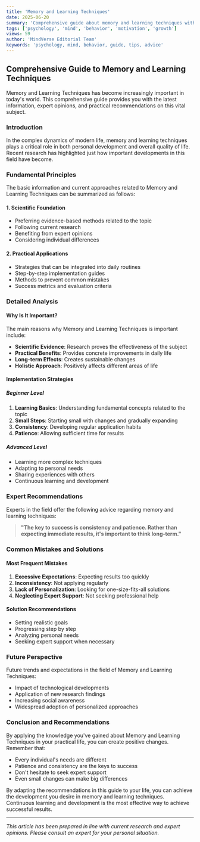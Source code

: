 ```yaml
---
title: 'Memory and Learning Techniques'
date: 2025-06-20
summary: 'Comprehensive guide about memory and learning techniques with expert insights and practical advice.'
tags: ['psychology', 'mind', 'behavior', 'motivation', 'growth']
views: 59
author: 'MindVerse Editorial Team'
keywords: 'psychology, mind, behavior, guide, tips, advice'
---
```


## Comprehensive Guide to Memory and Learning Techniques

Memory and Learning Techniques has become increasingly important in today's world. This comprehensive guide provides you with the latest information, expert opinions, and practical recommendations on this vital subject.

### Introduction

In the complex dynamics of modern life, memory and learning techniques plays a critical role in both personal development and overall quality of life. Recent research has highlighted just how important developments in this field have become.

### Fundamental Principles

The basic information and current approaches related to Memory and Learning Techniques can be summarized as follows:

#### 1. Scientific Foundation
- Preferring evidence-based methods related to the topic
- Following current research
- Benefiting from expert opinions
- Considering individual differences

#### 2. Practical Applications
- Strategies that can be integrated into daily routines
- Step-by-step implementation guides
- Methods to prevent common mistakes
- Success metrics and evaluation criteria

### Detailed Analysis

#### Why Is It Important?
The main reasons why Memory and Learning Techniques is important include:

- **Scientific Evidence**: Research proves the effectiveness of the subject
- **Practical Benefits**: Provides concrete improvements in daily life
- **Long-term Effects**: Creates sustainable changes
- **Holistic Approach**: Positively affects different areas of life

#### Implementation Strategies

##### Beginner Level
1. **Learning Basics**: Understanding fundamental concepts related to the topic
2. **Small Steps**: Starting small with changes and gradually expanding
3. **Consistency**: Developing regular application habits
4. **Patience**: Allowing sufficient time for results

##### Advanced Level
- Learning more complex techniques
- Adapting to personal needs
- Sharing experiences with others
- Continuous learning and development

### Expert Recommendations

Experts in the field offer the following advice regarding memory and learning techniques:

> **"The key to success is consistency and patience. Rather than expecting immediate results, it's important to think long-term."**

### Common Mistakes and Solutions

#### Most Frequent Mistakes
1. **Excessive Expectations**: Expecting results too quickly
2. **Inconsistency**: Not applying regularly
3. **Lack of Personalization**: Looking for one-size-fits-all solutions
4. **Neglecting Expert Support**: Not seeking professional help

#### Solution Recommendations
- Setting realistic goals
- Progressing step by step
- Analyzing personal needs
- Seeking expert support when necessary

### Future Perspective

Future trends and expectations in the field of Memory and Learning Techniques:

- Impact of technological developments
- Application of new research findings
- Increasing social awareness
- Widespread adoption of personalized approaches

### Conclusion and Recommendations

By applying the knowledge you've gained about Memory and Learning Techniques in your practical life, you can create positive changes. Remember that:

- Every individual's needs are different
- Patience and consistency are the keys to success
- Don't hesitate to seek expert support
- Even small changes can make big differences

By adapting the recommendations in this guide to your life, you can achieve the development you desire in memory and learning techniques. Continuous learning and development is the most effective way to achieve successful results.

---

*This article has been prepared in line with current research and expert opinions. Please consult an expert for your personal situation.*
